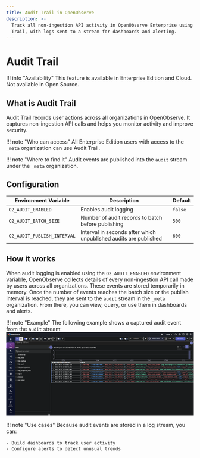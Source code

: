```yaml
---
title: Audit Trail in OpenObserve
description: >-
  Track all non-ingestion API activity in OpenObserve Enterprise using Audit
  Trail, with logs sent to a stream for dashboards and alerting.
---
```

# Audit Trail

!!! info "Availability"
    This feature is available in Enterprise Edition and Cloud. Not available in Open Source.
    
## What is Audit Trail
Audit Trail records user actions across all organizations in OpenObserve. It captures non-ingestion API calls and helps you monitor activity and improve security.

!!! note "Who can access"
    All Enterprise Edition users with access to the `_meta` organization can use Audit Trail.

!!! note "Where to find it"
    Audit events are published into the `audit` stream under the `_meta` organization.

## Configuration
| Environment Variable        | Description                                                      | Default |
| --------------------------- | ---------------------------------------------------------------- | ------- |
| `O2_AUDIT_ENABLED`          | Enables audit logging                                            | `false` |
| `O2_AUDIT_BATCH_SIZE`       | Number of audit records to batch before publishing               | `500`   |
| `O2_AUDIT_PUBLISH_INTERVAL` | Interval in seconds after which unpublished audits are published | `600`   |


## How it works
When audit logging is enabled using the `O2_AUDIT_ENABLED` environment variable, OpenObserve collects details of every non-ingestion API call made by users across all organizations. These events are stored temporarily in memory. Once the number of events reaches the batch size or the publish interval is reached, they are sent to the `audit` stream in the `_meta` organization. From there, you can view, query, or use them in dashboards and alerts.

!!! note "Example"
    The following example shows a captured audit event from the `audit` stream:
  ![audit-trail](../../images/audit-trail.png)

!!! note "Use cases"
    Because audit events are stored in a log stream, you can:

    - Build dashboards to track user activity
    - Configure alerts to detect unusual trends